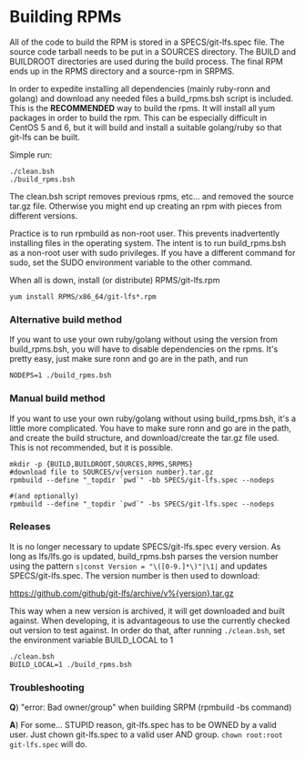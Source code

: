 # Building RPMs #

All of the code to build the RPM is stored in a SPECS/git-lfs.spec file. The
source code tarball needs to be put in a SOURCES directory. The BUILD and
BUILDROOT directories are used during the build process. The final RPM ends up
in the RPMS directory and a source-rpm in SRPMS.

In order to expedite installing all dependencies (mainly ruby-ronn and golang)
and download any needed files a build_rpms.bsh script is included. This is the
**RECOMMENDED** way to build the rpms. It will install all yum packages in
order to build the rpm. This can be especially difficult in CentOS 5 and 6,
but it will build and install a suitable golang/ruby so that git-lfs can be
built.

Simple run:

```
./clean.bsh
./build_rpms.bsh
```

The clean.bsh script removes previous rpms, etc... and removed the source
tar.gz file. Otherwise you might end up creating an rpm with pieces from
different versions.

Practice is to run rpmbuild as non-root user. This prevents inadvertently
installing files in the operating system. The intent is to run build_rpms.bsh
as a non-root user with sudo privileges. If you have a different command for
sudo, set the SUDO environment variable to the other command.

When all is down, install (or distribute) RPMS/git-lfs.rpm

```
yum install RPMS/x86_64/git-lfs*.rpm
```

### Alternative build method ###

If you want to use your own ruby/golang without using the version from
build_rpms.bsh, you will have to disable dependencies on the rpms. It's pretty
easy, just make sure ronn and go are in the path, and run

```
NODEPS=1 ./build_rpms.bsh
```

### Manual build method ###

If you want to use your own ruby/golang without using build_rpms.bsh, it's a
little more complicated. You have to make sure ronn and go are in the path,
and create the build structure, and download/create the tar.gz file used. This
is not recommended, but it is possible.

```
mkdir -p {BUILD,BUILDROOT,SOURCES,RPMS,SRPMS}
#download file to SOURCES/v{version number}.tar.gz
rpmbuild --define "_topdir `pwd`" -bb SPECS/git-lfs.spec --nodeps

#(and optionally)
rpmbuild --define "_topdir `pwd`" -bs SPECS/git-lfs.spec --nodeps
```

### Releases ###

It is no longer necessary to update SPECS/git-lfs.spec every version. As long
as lfs/lfs.go is updated, build_rpms.bsh parses the version number using the
pattern ```s|const Version = "\([0-9.]*\)"|\1|``` and updates
SPECS/git-lfs.spec. The version number is then used to download:

https://github.com/github/git-lfs/archive/v%{version}.tar.gz

This way when a new version is archived, it will get downloaded and built
against. When developing, it is advantageous to use the currently checked out
version to test against. In order do that, after running ```./clean.bsh```,
set the environment variable BUILD_LOCAL to 1

```
./clean.bsh
BUILD_LOCAL=1 ./build_rpms.bsh
```

### Troubleshooting ###

**Q**) "error: Bad owner/group" when building SRPM (rpmbuild -bs command)

**A**) For some... STUPID reason, git-lfs.spec has to be OWNED by a valid user.
Just chown git-lfs.spec to a valid user AND group.
```chown root:root git-lfs.spec``` will do.

